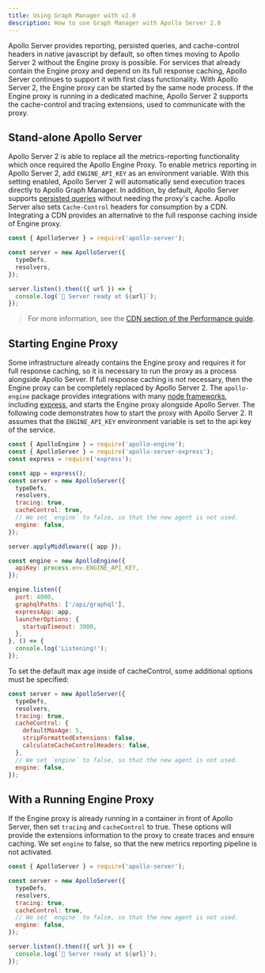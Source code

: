 ```yaml
---
title: Using Graph Manager with v2.0
description: How to use Graph Manager with Apollo Server 2.0
---
```


Apollo Server provides reporting, persisted queries, and cache-control headers in native javascript by default, so often times moving to Apollo Server 2 without the Engine proxy is possible. For services that already contain the Engine proxy and depend on its full response caching, Apollo Server continues to support it with first class functionality. With Apollo Server 2, the Engine proxy can be started by the same node process. If the Engine proxy is running in a dedicated machine, Apollo Server 2 supports the cache-control and tracing extensions, used to communicate with the proxy.

## Stand-alone Apollo Server

Apollo Server 2 is able to replace all the metrics-reporting functionality which once required the Apollo Engine Proxy. To enable metrics reporting in Apollo Server 2, add `ENGINE_API_KEY` as an environment variable.  With this setting enabled, Apollo Server 2 will automatically send execution traces directly to Apollo Graph Manager. In addition, by default, Apollo Server supports [persisted queries](https://www.apollographql.com/docs/guides/performance/#automatic-persisted-queried) without needing the proxy's cache. Apollo Server also sets `Cache-Control` headers for consumption by a CDN.  Integrating a CDN provides an alternative to the full response caching inside of Engine proxy.

```js
const { ApolloServer } = require('apollo-server');

const server = new ApolloServer({
  typeDefs,
  resolvers,
});

server.listen().then(({ url }) => {
  console.log(`🚀 Server ready at ${url}`);
});
```

> For more information, see the [CDN section of the Performance guide](https://www.apollographql.com/docs/guides/performance/).

## Starting Engine Proxy

Some infrastructure already contains the Engine proxy and requires it for full response caching, so it is necessary to run the proxy as a process alongside Apollo Server. If full response caching is not necessary, then the Engine proxy can be completely replaced by Apollo Server 2. The `apollo-engine` package provides integrations with many [node frameworks](https://www.apollographql.com/docs/engine/setup-node/#not-express), including [express](https://www.apollographql.com/docs/engine/setup-node/#setup-guide), and starts the Engine proxy alongside Apollo Server. The following code demonstrates how to start the proxy with Apollo Server 2. It assumes that the `ENGINE_API_KEY` environment variable is set to the api key of the service.

```js
const { ApolloEngine } = require('apollo-engine');
const { ApolloServer } = require('apollo-server-express');
const express = require('express');

const app = express();
const server = new ApolloServer({
  typeDefs,
  resolvers,
  tracing: true,
  cacheControl: true,
  // We set `engine` to false, so that the new agent is not used.
  engine: false,
});

server.applyMiddleware({ app });

const engine = new ApolloEngine({
  apiKey: process.env.ENGINE_API_KEY,
});

engine.listen({
  port: 4000,
  graphqlPaths: ['/api/graphql'],
  expressApp: app,
  launcherOptions: {
    startupTimeout: 3000,
  },
}, () => {
  console.log('Listening!');
});
```

To set the default max age inside of cacheControl, some additional options must be specified:

```js
const server = new ApolloServer({
  typeDefs,
  resolvers,
  tracing: true,
  cacheControl: {
    defaultMaxAge: 5,
    stripFormattedExtensions: false,
    calculateCacheControlHeaders: false,
  },
  // We set `engine` to false, so that the new agent is not used.
  engine: false,
});
```

## With a Running Engine Proxy

If the Engine proxy is already running in a container in front of Apollo Server, then set `tracing` and `cacheControl` to true. These options will provide the extensions information to the proxy to create traces and ensure caching. We set `engine` to false, so that the new metrics reporting pipeline is not activated.

```js
const { ApolloServer } = require('apollo-server');

const server = new ApolloServer({
  typeDefs,
  resolvers,
  tracing: true,
  cacheControl: true,
  // We set `engine` to false, so that the new agent is not used.
  engine: false,
});

server.listen().then(({ url }) => {
  console.log(`🚀 Server ready at ${url}`);
});
```
